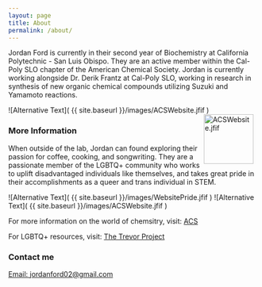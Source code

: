 ```yaml
---
layout: page
title: About
permalink: /about/
---
```


Jordan Ford is currently in their second year of Biochemistry at California Polytechnic - San Luis Obispo. They are an active member within the Cal-Poly SLO chapter of the American Chemical Society. Jordan is currently working alongside Dr. Derik Frantz at Cal-Poly SLO, working in research in synthesis of new organic chemical compounds utilizing Suzuki and Yamamoto reactions.

![Alternative Text]( {{ site.baseurl }}/images/ACSWebsite.jfif )
<img src="{{site.baseurl}}/images/ACSWebsite.jfif" alt="ACSWebsite.jfif" width="100"
style="float: right; margin-top: 0px; margin-right: 10px" />

### More Information

When outside of the lab, Jordan can found exploring their passion for coffee, cooking, and songwriting. They are a passionate member of the LGBTQ+ community who works to uplift disadvantaged individuals like themselves, and takes great pride in their accomplishments as a queer and trans individual in STEM.

![Alternative Text]( {{ site.baseurl }}/images/WebsitePride.jfif ) ![Alternative Text]( {{ site.baseurl }}/images/ACSWebsite.jfif )



For more information on the world of chemsitry, visit: [ACS](https://www.acs.org/content/acs/en.html)

For LGBTQ+ resources, visit: [The Trevor Project](https://www.thetrevorproject.org/)



### Contact me

[Email: jordanford02@gmail.com](mailto:jordanford02@gmail.com)
